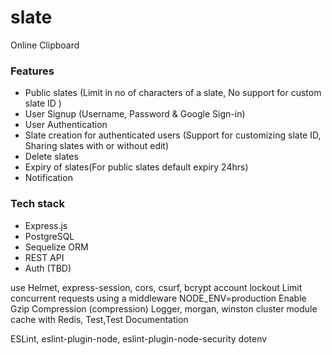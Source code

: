 # slate
Online Clipboard

### Features
* Public slates (Limit in no of characters of a slate, No support for custom slate ID )
* User Signup (Username, Password & Google Sign-in)
* User Authentication
* Slate creation for authenticated users (Support for customizing slate ID, Sharing slates with or without edit)
* Delete slates
* Expiry of slates(For public slates default expiry 24hrs)
* Notification

### Tech stack
* Express.js
* PostgreSQL
* Sequelize ORM
* REST API
* Auth (TBD)

use Helmet, express-session, cors, csurf, bcrypt
account lockout
Limit concurrent requests using a middleware
NODE_ENV=production
Enable Gzip Compression (compression)
Logger, morgan, winston
cluster module
cache with Redis,
Test,Test
Documentation

ESLint, eslint-plugin-node, eslint-plugin-node-security
dotenv
